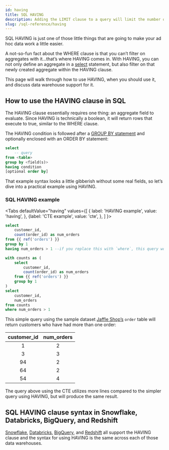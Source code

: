 ```yaml
---
id: having
title: SQL HAVING
description: Adding the LIMIT clause to a query will limit the number of rows returned.
slug: /sql-reference/having
---
```


<head>
    <title>Working with the HAVING clause in SQL</title>
</head>

SQL HAVING is just one of those little things that are going to make your ad hoc data work a little easier.

A not-so-fun fact about the WHERE clause is that you can’t filter on aggregates with it…that’s where HAVING comes in. With HAVING, you can not only define an aggregate in a [select](/sql-reference/select) statement, but also filter on that newly created aggregate within the HAVING clause.

This page will walk through how to use HAVING, when you should use it, and discuss data warehouse support for it.


## How to use the HAVING clause in SQL

The HAVING clause essentially requires one thing: an aggregate field to evaluate. Since HAVING is technically a boolean, it will return rows that execute to true, similar to the WHERE clause.

The HAVING condition is followed after a [GROUP BY statement](/sql-reference/group-by) and optionally enclosed with an ORDER BY statement:

```sql
select
	-- query
from <table>
group by <field(s)>
having condition
[optional order by]
```

That example syntax looks a little gibberish without some real fields, so let’s dive into a practical example using HAVING.

### SQL HAVING example

<Tabs
  defaultValue="having"
  values={[
    { label: 'HAVING example', value: 'having', },
    {label: 'CTE example', value: 'cte', },
  ]
}>
<TabItem value="having">

```sql
select
    customer_id,
    count(order_id) as num_orders
from {{ ref('orders') }}
group by 1
having num_orders > 1 --if you replace this with `where`, this query would not successfully run
```
</TabItem>
<TabItem value="cte">

```sql
with counts as (
	select
		customer_id,
		count(order_id) as num_orders
	from {{ ref('orders') }}
	group by 1
)
select
	customer_id,
	num_orders
from counts
where num_orders > 1
```

</TabItem>
</Tabs>

This simple query using the sample dataset [Jaffle Shop’s](https://github.com/dbt-labs/jaffle_shop) `order` table will return customers who have had more than one order:

| customer_id | num_orders |
|:---:|:---:|
| 1 | 2 |
| 3 | 3 |
| 94 | 2 |
| 64 | 2 |
| 54 | 4 |

The query above using the CTE utilizes more lines compared to the simpler query using HAVING, but will produce the same result.

## SQL HAVING clause syntax in Snowflake, Databricks, BigQuery, and Redshift

[Snowflake](https://docs.snowflake.com/en/sql-reference/constructs/having.html), [Databricks](https://docs.databricks.com/sql/language-manual/sql-ref-syntax-qry-select-having.html), [BigQuery](https://cloud.google.com/bigquery/docs/reference/standard-sql/query-syntax#having_clause), and [Redshift](https://docs.aws.amazon.com/redshift/latest/dg/r_HAVING_clause.html) all support the HAVING clause and the syntax for using HAVING is the same across each of those data warehouses.